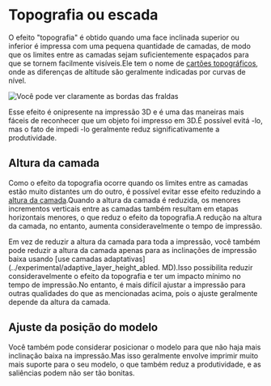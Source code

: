 Topografia ou escada
====
O efeito "topografia" é obtido quando uma face inclinada superior ou inferior é impressa com uma pequena quantidade de camadas, de modo que os limites entre as camadas sejam suficientemente espaçados para que se tornem facilmente visíveis.Ele tem o nome de [cartões topográficos](https://en.wikipedia.org/wiki/topográfico), onde as diferenças de altitude são geralmente indicadas por curvas de nível.

![Você pode ver claramente as bordas das fraldas](../../../articles/images/topography.jpg)

Esse efeito é onipresente na impressão 3D e é uma das maneiras mais fáceis de reconhecer que um objeto foi impresso em 3D.É possível evitá -lo, mas o fato de impedi -lo geralmente reduz significativamente a produtividade.

Altura da camada
----
Como o efeito da topografia ocorre quando os limites entre as camadas estão muito distantes um do outro, é possível evitar esse efeito reduzindo a [altura da camada](../resolução/camada_height.md).Quando a altura da camada é reduzida, os menores incrementos verticais entre as camadas também resultam em etapas horizontais menores, o que reduz o efeito da topografia.A redução na altura da camada, no entanto, aumenta consideravelmente o tempo de impressão.

Em vez de reduzir a altura da camada para toda a impressão, você também pode reduzir a altura da camada apenas para as inclinações de impressão baixa usando [use camadas adaptativas](../experimental/adaptive_layer_height_abled. MD).Isso possibilita reduzir consideravelmente o efeito da topografia e ter um impacto mínimo no tempo de impressão.No entanto, é mais difícil ajustar a impressão para outras qualidades do que as mencionadas acima, pois o ajuste geralmente depende da altura da camada.

Ajuste da posição do modelo
----
Você também pode considerar posicionar o modelo para que não haja mais inclinação baixa na impressão.Mas isso geralmente envolve imprimir muito mais suporte para o seu modelo, o que também reduz a produtividade, e as saliências podem não ser tão bonitas.